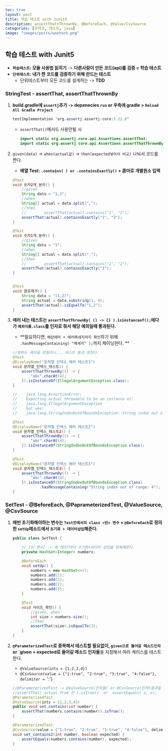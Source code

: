 ```yaml
---
toc: true
layout: post
title: 학습 테스트 with Junit5
description: assertThat+ThrownBy, @BeforeEach, @Value/CsvSource
categories: [우테코, 테스트, java]
image: "images/posts/wootech.png"
---
```


## 학습 테스트 with Junit5



- **`학습테스트`: 모듈 사용법 읽히기**  -> **다른사람이 만든 코드(api)를 검증  =  학습 테스트**
- **`단위테스트`: 내가 짠 코드를 검증하기 위해 만드는 테스트**
    - 단위테스트부터 모든 코드를 설계하는 -> **TDD**





### StringTest - assertThat, assertThatThrownBy



1.  **build.gradle에 `assertj`추가 -> depenecies `run` or 우측에 gradle > `Reload All Gradle Project`**

    ```java
    testImplementation 'org.assertj:assertj-core:3.22.0'
    ```

    - `assertThat()`메서드 사용안될 시

        ```java
        import static org.assertj.core.api.Assertions.assertThat;
        import static org.assertj.core.api.Assertions.assertThatThrownBy;
        ```

        



2. `given(data)` -> `when(actual값)` ->  `then(expected넣어서 비교)` 나눠서 코드를 짠다.

    - **배열 Test: `.contains( ) or .containsExactly()` + 콤마로 개별원소 입력**

    ```java
    @Test
    void 숫자2개_분리() {
        //given
        String data = "1,2";
        //when
        String[] actual = data.split(",");
        //then
        //        assertThat(actual).contains("1", "2");
        assertThat(actual).containsExactly("1", "2");
    }
    
    @Test
    void 숫자1개_분리() {
        //given
        String data = "1";
        //when
        String[] actual = data.split(",");
        //then
        //        assertThat(actual).contains("1", "2");
        assertThat(actual).containsExactly("1");
    }
    
    
    @Test
    void 괄호제거() {
        String data = "(1,2)";
        String actual = data.substring(1, 4);
        assertThat(actual).isEqualTo("1,2");
    }
    ```

    



3. **에러 내는 테스트는 `assertThatThrownBy( () -> {} ).isinstanceof();`에다가 `예외이름.class`를 인자로 줘서 해당 예외일때 통과된다.**

    - **필요하다면, `해당에러 + 에러메세지까지 확인`하기 위해 `.hasMessageContaining( "메세지" );`까지 체이닝한다. **

    ```java
    //원하는 에러을 안줬더니... 테스트 통과 못한다.
    @Test
    @DisplayName("문자열 인덱스 에러 테스트1")
    void 문자열_인덱스_테스트() {
        assertThatThrownBy(() -> {
            "abc".charAt(4);
        }).isInstanceOf(IllegalArgumentException.class);
    }
    
    //    java.lang.AssertionError:
    //    Expecting actual throwable to be an instance of:
    //    java.lang.IllegalArgumentException
    //    but was:
    //    java.lang.StringIndexOutOfBoundsException: String index out of range: 4
    
    @Test
    @DisplayName("문자열 인덱스 에러 테스트2")
    void 문자열_인덱스_테스트2() {
        assertThatThrownBy(() -> {
            "abc".charAt(4);
        }).isInstanceOf(StringIndexOutOfBoundsException.class);
    }
    
    @Test
    @DisplayName("문자열 인덱스 에러 테스트3")
    void 문자열_인덱스_테스트3() {
        assertThatThrownBy(() -> {
            "abc".charAt(4);
        }).isInstanceOf(StringIndexOutOfBoundsException.class)
                .hasMessageContaining("String index out of range: 4");
    }
    ```

    





### SetTest - @BeforeEach, @PaprameterizedTest, @ValueSource, @CsvSource

1. **매번 초기화해야하는 변수는 `Test안에서의 class <빈> 변수` + `@BeforeEach`로 정의한 `setUp`메소드에서 `초기화 + 데이터삽입`해준다.**

    ```java
    public class SetTest {
    
        // [빈 변수] -> 매 TEST마다 초기화+데이터 삽입을 반복해준다.
        private HashSet<Integer> numbers;
    
        @BeforeEach
        void setUp() {
            numbers = new HashSet<>();
            numbers.add(1);
            numbers.add(1);
            numbers.add(2);
            numbers.add(3);
        }
    
        @Test
        void 사이즈_확인() {
            //given, when
            int size = numbers.size();
            //then
            assertThat(size).isEqualTo(3);
        }
    }
    ```

    



2. **`@ParameterizedTest`로 중복해서 테스트할 필요없이, `given으로 들어갈 메소드인자` or `given + expected로 들어갈 메소드 인자들**을 지정해서 여러 케이스를 테스트한다.

    - `@ValueSource(ints = {1,2,3,4})`
    - `@CsvSource(value = {"1:true", "2:true", "3:true", "4:false"}, delimiter = `':')

    ```java
    //@ParameterizedTest -> @ValueSource(인자들) or @CsvSource(인자+결과들 with 구분자) 선택 -> 메서드 인자 -> 사용
    //assertThat( actual from 인 ).isTrue()  or  assertEquals( a, e);
    @ParameterizedTest
    @ValueSource(ints = {1,2,3,4})
    public void set_contains(int number) {
        assertThat(numbers.contains(number)).isTrue();
    }
    
    @ParameterizedTest
    @CsvSource(value = {"1:true", "2:true", "3:true", "4:false"}, delimiter = ':')
    void set_contains2(int number, boolean expected) {
        assertEquals(numbers.contains(number), expected);
    }
    ```

    